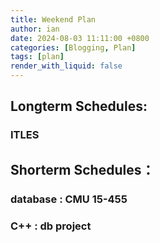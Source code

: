 ```yaml
---
title: Weekend Plan
author: ian
date: 2024-08-03 11:11:00 +0800
categories: [Blogging, Plan]
tags: [plan]
render_with_liquid: false
---
```


## Longterm Schedules:

### ITLES

    
## Shorterm Schedules：

### database : CMU 15-455

### C++ : db project

